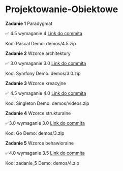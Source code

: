 # Projektowanie-Obiektowe

**Zadanie 1** Paradygmat

:white_check_mark: 4.5 wymaganie 4 [Link do commita](https://github.com/TypicalMonkey/Projektowanie-Obiektowe/commit/cda012f684f412ddd114b7b2d37e0d00a1f96e17)

Kod: Pascal
Demo: demos/4.5.zip

**Zadanie 2** Wzorce architektury

:white_check_mark: 3.0 wymaganie 3.0 [Link do commita](https://github.com/TypicalMonkey/Projektowanie-Obiektowe/commit/cda012f684f412ddd114b7b2d37e0d00a1f96e17)

Kod: Symfony
Demo: demos/3.0.zip

**Zadanie 3** Wzorce kreacyjne

:white_check_mark: 4.5 wymaganie 4.0 [Link do commita](https://github.com/TypicalMonkey/Projektowanie-Obiektowe/commit/ce787fe532c8c9c97f12cee508ef64a75b7c66f9)

Kod: Singleton
Demo: demos/videos.zip

**Zadanie 4** Wzorce strukturalne

:white_check_mark:3.0 wymaganie 3.0 [Link do commita](https://github.com/TypicalMonkey/Projektowanie-Obiektowe/commit/b3ec2bfda02f6475575034eb02d587a6ffa33a3c)

Kod: Go
Demo: demos/3.zip


**Zadanie 5** Wzorce behawioralne

:white_check_mark:4.0 wymaganie 3.5 [Link do commita](https://github.com/TypicalMonkey/Projektowanie-Obiektowe/commit/846d08f025f519d70cfaaef1d564ba35b13e2e60)

Kod: zadanie_5
Demo: demos/4.zip


